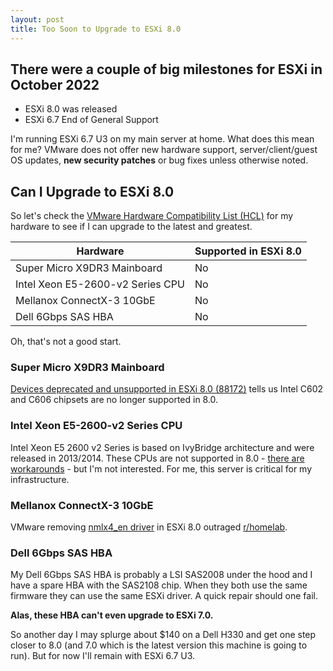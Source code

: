 ```yaml
---
layout: post
title: Too Soon to Upgrade to ESXi 8.0
---
```


## There were a couple of big milestones for ESXi in October 2022

- ESXi 8.0 was released
- ESXi 6.7 End of General Support

I'm running ESXi 6.7 U3 on my main server at home. What does this mean for me? VMware does not offer new hardware support, server/client/guest OS updates, **new security patches** or bug fixes  unless otherwise noted.

## Can I Upgrade to ESXi 8.0

So let's check the [VMware Hardware Compatibility List (HCL)](https://www.vmware.com/resources/compatibility/) for my hardware to see if I can upgrade to the latest and greatest.

| Hardware                         | Supported in ESXi 8.0 |
| -------------------------------- | --------------------- |
| Super Micro X9DR3 Mainboard      | No                    |
| Intel Xeon E5-2600-v2 Series CPU | No                    |
| Mellanox ConnectX-3 10GbE        | No                    |
| Dell 6Gbps SAS HBA               | No                    |

Oh, that's not a good start.

### Super Micro X9DR3 Mainboard

[Devices deprecated and unsupported in ESXi 8.0 (88172)][] tells us Intel C602 and C606 chipsets are no longer supported in 8.0.

### Intel Xeon E5-2600-v2 Series CPU

Intel Xeon E5 2600 v2 Series is based on IvyBridge architecture and were released in 2013/2014. These CPUs are not supported in 8.0 - [there are workarounds](https://williamlam.com/2022/09/homelab-considerations-for-vsphere-8.html) - but I'm not interested. For me, this server is critical for my infrastructure.

### Mellanox ConnectX-3 10GbE

VMware removing [nmlx4_en driver][Devices deprecated and unsupported in ESXi 8.0 (88172)] in ESXi 8.0 outraged [r/homelab](https://www.reddit.com/r/homelab/).

### Dell 6Gbps SAS HBA

My Dell 6Gbps SAS HBA is probably a LSI SAS2008 under the hood and I have a spare HBA with the SAS2108 chip. When they both use the same firmware they can use the same ESXi driver. A quick repair should one fail.

**Alas, these HBA can't even upgrade to ESXi 7.0.**

So another day I may splurge about $140 on a Dell H330 and get one step closer to 8.0 (and 7.0 which is the latest version this machine is going to run). But for now I'll remain with ESXi 6.7 U3.

[Devices deprecated and unsupported in ESXi 8.0 (88172)]: https://kb.vmware.com/s/article/88172
